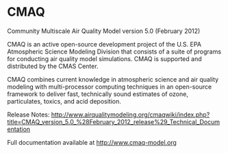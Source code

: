 CMAQ
====

Community Multiscale Air Quality Model version 5.0 (February 2012)

CMAQ is an active open-source development project of the U.S. EPA Atmospheric Science Modeling Division that consists of a suite of programs for conducting air quality model simulations. CMAQ is supported and distributed by the CMAS Center.

CMAQ combines current knowledge in atmospheric science and air quality modeling with multi-processor computing techniques in an open-source framework to deliver fast, technically sound estimates of ozone, particulates, toxics, and acid deposition.

Release Notes: http://www.airqualitymodeling.org/cmaqwiki/index.php?title=CMAQ_version_5.0_%28February_2012_release%29_Technical_Documentation

Full documentation available at http://www.cmaq-model.org
